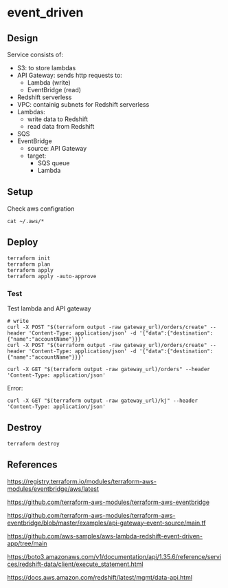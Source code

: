 # event_driven

## Design

Service consists of:
- S3: to store lambdas
- API Gateway: sends http requests to:
  - Lambda (write)
  - EventBridge (read)
- Redshift serverless
- VPC: containig subnets for Redshift serverless
- Lambdas:
  - write data to Redshift
  - read data from Redshift
- SQS
- EventBridge
  - source: API Gateway
  - target: 
    - SQS queue
    - Lambda

## Setup

Check aws configration

```
cat ~/.aws/*
```

## Deploy

```
terraform init
terraform plan
terraform apply
terraform apply -auto-approve
```

### Test

Test lambda and API gateway
```
# write
curl -X POST "$(terraform output -raw gateway_url)/orders/create" --header 'Content-Type: application/json' -d '{"data":{"destination":{"name":"accountName"}}}'
curl -X POST "$(terraform output -raw gateway_url)/orders/create" --header 'Content-Type: application/json' -d '{"data":{"destination":{"name":"accountName"}}}'

curl -X GET "$(terraform output -raw gateway_url)/orders" --header 'Content-Type: application/json' 

```

Error:
```
curl -X GET "$(terraform output -raw gateway_url)/kj" --header 'Content-Type: application/json'
```

## Destroy

```
terraform destroy
```


## References

https://registry.terraform.io/modules/terraform-aws-modules/eventbridge/aws/latest

https://github.com/terraform-aws-modules/terraform-aws-eventbridge

https://github.com/terraform-aws-modules/terraform-aws-eventbridge/blob/master/examples/api-gateway-event-source/main.tf

https://github.com/aws-samples/aws-lambda-redshift-event-driven-app/tree/main

https://boto3.amazonaws.com/v1/documentation/api/1.35.6/reference/services/redshift-data/client/execute_statement.html

https://docs.aws.amazon.com/redshift/latest/mgmt/data-api.html

